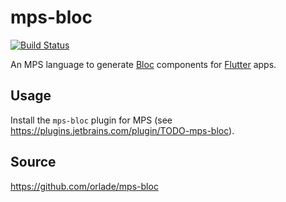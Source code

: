 # mps-bloc

[![Build Status](https://travis-ci.org/orlade/mps-bloc.svg?branch=master)](https://travis-ci.org/orlade/mps-bloc)

An MPS language to generate [Bloc][bloc] components for [Flutter][flutter] apps.

## Usage

Install the `mps-bloc` plugin for MPS (see https://plugins.jetbrains.com/plugin/TODO-mps-bloc).

## Source

https://github.com/orlade/mps-bloc

[bloc]: https://felangel.github.io/bloc
[flutter]: https://flutter.dev